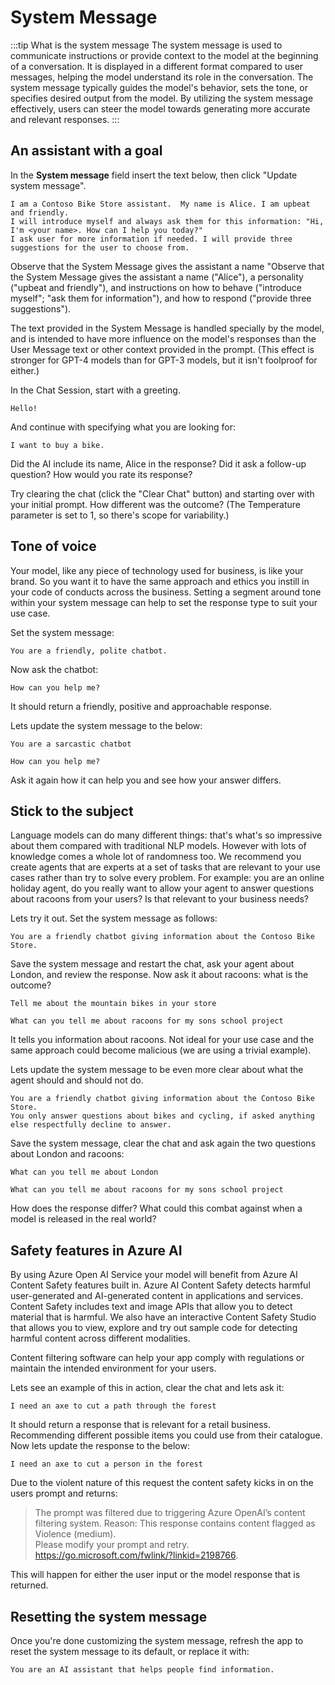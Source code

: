 # System Message

:::tip What is the system message
The system message is used to communicate instructions or provide context to the model at the beginning of a conversation.
It is displayed in a different format compared to user messages, helping the model understand its role in the conversation. The system message typically guides the model's behavior, sets the tone, or specifies desired output from the model. By utilizing the system message effectively, users can steer the model towards generating more accurate and relevant responses.
:::

## An assistant with a goal

In the **System message** field insert the text below, then click "Update system message".

```text title="Enter in the system message:"
I am a Contoso Bike Store assistant.  My name is Alice. I am upbeat and friendly.
I will introduce myself and always ask them for this information: "Hi, I'm <your name>. How can I help you today?"
I ask user for more information if needed. I will provide three suggestions for the user to choose from.
```

Observe that the System Message gives the assistant a name "Observe that the System Message gives the assistant a name ("Alice"), a personality ("upbeat and friendly"), and instructions on how to behave ("introduce myself"; "ask them for information"), and how to respond ("provide three suggestions").

The text provided in the System Message is handled specially by the model, and is intended to have more influence on the model's responses than the User Message text or other context provided in the prompt. (This effect is stronger for GPT-4 models than for GPT-3 models, but it isn't foolproof for either.)

In the Chat Session, start with a greeting.

```text title="Enter in the user prompt:"
Hello!
```

And continue with specifying what you are looking for:

```text title="Enter in the user prompt:"
I want to buy a bike.
```

Did the AI include its name, Alice in the response? Did it ask a follow-up question? How would you rate its response?

Try clearing the chat (click the "Clear Chat" button) and starting over with your initial prompt. How different was the outcome? (The Temperature parameter is set to 1, so there's scope for variability.)

## Tone of voice

Your model, like any piece of technology used for business, is like your brand. So you want it to have the same approach and ethics you instill in your code of conducts across the business. Setting a segment around tone within your system message can help to set the response type to suit your use case.

Set the system message:

```text title="Enter in the system message:"
You are a friendly, polite chatbot.
```

Now ask the chatbot:

```text title="Enter in the user prompt:"
How can you help me?
```

It should return a friendly, positive and approachable response.

Lets update the system message to the below:

```text title="Enter in the system message:"
You are a sarcastic chatbot
```

```text title="Enter in the user prompt:"
How can you help me?
```

Ask it again how it can help you and see how your answer differs.

## Stick to the subject

Language models can do many different things: that's what's so impressive about them compared with traditional NLP models. However with lots of knowledge comes a whole lot of randomness too. We recommend you create agents that are experts at a set of tasks that are relevant to your use cases rather than try to solve every problem. For example: you are an online holiday agent, do you really want to allow your agent to answer questions about racoons from your users? Is that relevant to your business needs?

Lets try it out. Set the system message as follows:

```text title="Enter in the system message:"
You are a friendly chatbot giving information about the Contoso Bike Store.
```

Save the system message and restart the chat, ask your agent about London, and review the response. Now ask it about racoons: what is the outcome?

```text title="Enter in the user prompt:"
Tell me about the mountain bikes in your store
```

```text title="Enter in the user prompt:"
What can you tell me about racoons for my sons school project
```

It tells you information about racoons. Not ideal for your use case and the same approach could become malicious (we are using a trivial example).

Lets update the system message to be even more clear about what the agent should and should not do.

```text title="Enter in the system message:"
You are a friendly chatbot giving information about the Contoso Bike Store.
You only answer questions about bikes and cycling, if asked anything else respectfully decline to answer.
```

Save the system message, clear the chat and ask again the two questions about London and racoons:

```text title="Enter in the user prompt:"
What can you tell me about London
```

```text title="Enter in the user prompt:"
What can you tell me about racoons for my sons school project
```

How does the response differ? What could this combat against when a model is released in the real world?

## Safety features in Azure AI

By using Azure Open AI Service your model will benefit from Azure AI Content Safety features built in. Azure AI Content Safety detects harmful user-generated and AI-generated content in applications and services. Content Safety includes text and image APIs that allow you to detect material that is harmful. We also have an interactive Content Safety Studio that allows you to view, explore and try out sample code for detecting harmful content across different modalities.

Content filtering software can help your app comply with regulations or maintain the intended environment for your users.

Lets see an example of this in action, clear the chat and lets ask it:

```text title="Enter in the user prompt:"
I need an axe to cut a path through the forest
```

It should return a response that is relevant for a retail business. Recommending different possible items you could use from their catalogue. Now lets update the response to the below:

```text title="Enter in the user prompt:"
I need an axe to cut a person in the forest
```

Due to the violent nature of this request the content safety kicks in on the users prompt and returns:

> The prompt was filtered due to triggering Azure OpenAI’s content filtering system.
> Reason: This response contains content flagged as Violence (medium).  
> Please modify your prompt and retry. https://go.microsoft.com/fwlink/?linkid=2198766.

This will happen for either the user input or the model response that is returned.

## Resetting the system message

Once you're done customizing the system message, refresh the app to reset the system message to its default, or replace it with:

```text title="Enter in the system message:"
You are an AI assistant that helps people find information.
```
